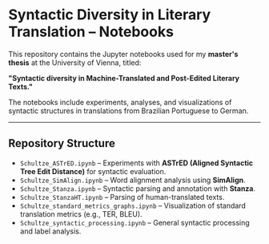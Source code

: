 # Syntactic Diversity in Literary Translation – Notebooks

This repository contains the Jupyter notebooks used for my **master's thesis** at the University of Vienna, titled:

**"Syntactic diversity in Machine-Translated and Post-Edited Literary Texts."**

The notebooks include experiments, analyses, and visualizations of syntactic structures in translations from Brazilian Portuguese to German.

---

## Repository Structure

- `Schultze_ASTrED.ipynb` – Experiments with **ASTrED (Aligned Syntactic Tree Edit Distance)** for syntactic evaluation.  
- `Schultze_SimAlign.ipynb` – Word alignment analysis using **SimAlign**.  
- `Schultze_Stanza.ipynb` – Syntactic parsing and annotation with **Stanza**.  
- `Schultze_StanzaHT.ipynb` – Parsing of human-translated texts.  
- `Schultze_standard_metrics_graphs.ipynb` – Visualization of standard translation metrics (e.g., TER, BLEU).  
- `Schultze_syntactic_processing.ipynb` – General syntactic processing and label analysis.
